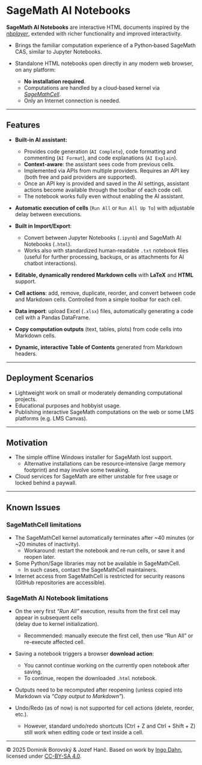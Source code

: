 # SageMath AI Notebooks

**SageMath AI Notebooks** are interactive HTML documents inspired by the [*nbplayer*](https://github.com/ingodahn/nbplayer), extended with richer functionality and improved interactivity.

* Brings the familiar computation experience of a Python‑based SageMath CAS, similar to Jupyter Notebooks.

* Standalone HTML notebooks open directly in any modern web browser, on any platform:

  * **No installation required**.
  * Computations are handled by a cloud‑based kernel via [*SageMathCell*](https://sagecell.sagemath.org/).
  * Only an Internet connection is needed.

***

## Features

* **Built‑in AI assistant:**

  * Provides code generation (`AI Complete`), code formatting and commenting (`AI Format`), and code explanations (`AI Explain`).
  * **Context‑aware**: the assistant sees code from previous cells.
  * Implemented via APIs from multiple providers. Requires an API key (both free and paid providers are supported).
  * Once an API key is provided and saved in the AI settings, assistant actions become available through the toolbar of each code cell.
  * The notebook works fully even without enabling the AI assistant.

* **Automatic execution of cells** (`Run All` or `Run All Up To`) with adjustable delay between executions.

* **Built in Import/Export**:

  * Convert between Jupyter Notebooks (`.ipynb`) and SageMath AI Notebooks (`.html`).
  * Works also with standardized human‑readable `.txt` notebook files (useful for further processing, backups, or as attachments for AI chatbot interactions).

* **Editable, dynamically rendered Markdown cells** with **LaTeX** and **HTML** support.

* **Cell actions**: add, remove, duplicate, reorder, and convert between code and Markdown cells. Controlled from a simple toolbar for each cell.

* **Data import**: upload Excel (`.xlsx`) files, automatically generating a code cell with a Pandas DataFrame.

* **Copy computation outputs** (text, tables, plots) from code cells into Markdown cells.

* **Dynamic, interactive Table of Contents** generated from Markdown headers.

***

## Deployment Scenarios

* Lightweight work on small or moderately demanding computational projects.
* Educational purposes and hobbyist usage.
* Publishing interactive SageMath computations on the web or some LMS platforms (e.g. LMS Canvas).

***

## Motivation

* The simple offline Windows installer for SageMath lost support.
  * Alternative installations can be resource‑intensive (large memory footprint) and may involve some tweaking.
* Cloud services for SageMath are either unstable for free usage or locked behind a paywall.

***

## Known Issues

### SageMathCell limitations

* The SageMathCell kernel automatically terminates after ~40 minutes (or ~20 minutes of inactivity).
  * Workaround: restart the notebook and re‑run cells, or save it and reopen later.
* Some Python/Sage libraries may not be available in SageMathCell.
  * In such cases, contact the SageMathCell maintainers.
* Internet access from SageMathCell is restricted for security reasons (GitHub repositories are accessible).

### SageMath AI Notebook limitations

* On the very first *“Run All”* execution, results from the first cell may appear in subsequent cells\
  (delay due to kernel initialization).
  * Recommended: manually execute the first cell, then use “Run All” or re-execute affected cell.

* Saving a notebook triggers a browser **download action**:

  * You cannot continue working on the currently open notebook after saving.
  * To continue, reopen the downloaded `.html` notebook.

* Outputs need to be recomputed after reopening (unless copied into Markdown via *“Copy output to Markdown”*).

* Undo/Redo (as of now) is not supported for cell actions (delete, reorder, etc.).
  * However, standard undo/redo shortcuts (Ctrl + Z and Ctrl + Shift + Z) still work when editing code or text inside a cell.

***

© 2025 Dominik Borovský & Jozef Hanč. Based on work by [Ingo Dahn](https://github.com/ingodahn/nbplayer), licensed under [CC-BY-SA 4.0](https://creativecommons.org/licenses/by-sa/4.0/).

